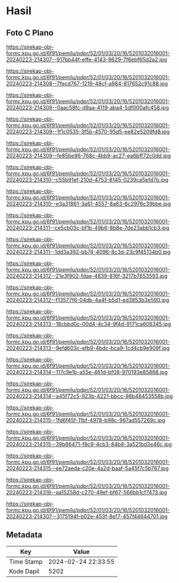 # Hasil

## Foto C Plano

https://sirekap-obj-formc.kpu.go.id/6f91/pemilu/pdpr/52/01/03/20/16/5201032016001-20240223-214307--917bb44f-effe-4143-9629-7f6ebf65d2a2.jpg

https://sirekap-obj-formc.kpu.go.id/6f91/pemilu/pdpr/52/01/03/20/16/5201032016001-20240223-214308--7fecd767-1219-48cf-a984-817652c91c88.jpg

https://sirekap-obj-formc.kpu.go.id/6f91/pemilu/pdpr/52/01/03/20/16/5201032016001-20240223-214309--0aac58fc-d9aa-4119-aba4-5df000afc458.jpg

https://sirekap-obj-formc.kpu.go.id/6f91/pemilu/pdpr/52/01/03/20/16/5201032016001-20240223-214309--1f1c0535-3f5b-4570-95d5-ee82e5209fd8.jpg

https://sirekap-obj-formc.kpu.go.id/6f91/pemilu/pdpr/52/01/03/20/16/5201032016001-20240223-214309--fe85be96-768c-4bb9-ac27-ea6bff72c0dd.jpg

https://sirekap-obj-formc.kpu.go.id/6f91/pemilu/pdpr/52/01/03/20/16/5201032016001-20240223-214310--c55b91ef-210d-4753-8145-0239ca5efd7b.jpg

https://sirekap-obj-formc.kpu.go.id/6f91/pemilu/pdpr/52/01/03/20/16/5201032016001-20240223-214310--e3a31861-3a61-4557-8a63-6c2976c39bbe.jpg

https://sirekap-obj-formc.kpu.go.id/6f91/pemilu/pdpr/52/01/03/20/16/5201032016001-20240223-214311--ce5cb03c-bf1b-49b6-8b8e-7de23abb1cb3.jpg

https://sirekap-obj-formc.kpu.go.id/6f91/pemilu/pdpr/52/01/03/20/16/5201032016001-20240223-214311--1dd3a392-bb74-4096-8c3d-23c9f45134b0.jpg

https://sirekap-obj-formc.kpu.go.id/6f91/pemilu/pdpr/52/01/03/20/16/5201032016001-20240223-214312--21e3f902-fdae-4839-816f-3217b7653593.jpg

https://sirekap-obj-formc.kpu.go.id/6f91/pemilu/pdpr/52/01/03/20/16/5201032016001-20240223-214312--f13577f6-04db-4a4f-b5d1-ed3853b3e590.jpg

https://sirekap-obj-formc.kpu.go.id/6f91/pemilu/pdpr/52/01/03/20/16/5201032016001-20240223-214313--18cbbd0c-00d4-4c34-9f4d-9171ca606345.jpg

https://sirekap-obj-formc.kpu.go.id/6f91/pemilu/pdpr/52/01/03/20/16/5201032016001-20240223-214313--9efd603c-efb9-4bdc-bca9-1cd4cb9e909f.jpg

https://sirekap-obj-formc.kpu.go.id/6f91/pemilu/pdpr/52/01/03/20/16/5201032016001-20240223-214314--117c9e1b-a55e-461d-bf08-970193e85868.jpg

https://sirekap-obj-formc.kpu.go.id/6f91/pemilu/pdpr/52/01/03/20/16/5201032016001-20240223-214314--a45f72c5-923b-4221-bbcc-98b48453558b.jpg

https://sirekap-obj-formc.kpu.go.id/6f91/pemilu/pdpr/52/01/03/20/16/5201032016001-20240223-214315--1fd6f45f-11bf-4978-b98c-967ad557269c.jpg

https://sirekap-obj-formc.kpu.go.id/6f91/pemilu/pdpr/52/01/03/20/16/5201032016001-20240223-214315--39b86471-f8c9-4cb3-84b8-3a521bd3e46c.jpg

https://sirekap-obj-formc.kpu.go.id/6f91/pemilu/pdpr/52/01/03/20/16/5201032016001-20240223-214315--ee72aeda-c20e-4a2d-baaf-5a45f7c5b767.jpg

https://sirekap-obj-formc.kpu.go.id/6f91/pemilu/pdpr/52/01/03/20/16/5201032016001-20240223-214316--aa15258d-c270-49ef-bf67-566bb1cf7473.jpg

https://sirekap-obj-formc.kpu.go.id/6f91/pemilu/pdpr/52/01/03/20/16/5201032016001-20240223-214307--3175194f-b02e-453f-8e17-457f44644701.jpg


## Metadata

| Key        | Value               |
| ---------- | ------------------- |
| Time Stamp | 2024-02-24 22:33:55 |
| Kode Dapil | 5202                |



